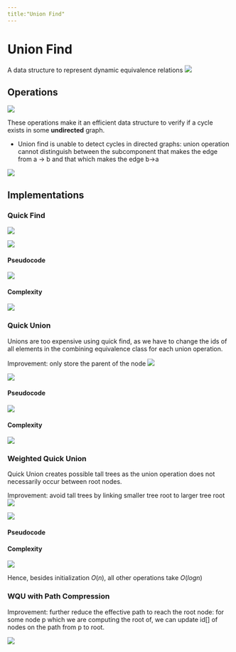 ```yaml
---
title:"Union Find"
---
```

# Union Find
A data structure to represent dynamic equivalence relations
![](https://i.imgur.com/fOnL8Vo.png)

## Operations
![](https://i.imgur.com/jhhDWZD.png)

These operations make it an efficient data structure to verify if a cycle exists in some __undirected__ graph.
- Union find is unable to detect cycles in directed graphs: union operation cannot distinguish between the subcomponent that makes the edge from a -> b and that which makes the edge b->a

![](https://i.imgur.com/Tv7KgtB.png)

## Implementations
### Quick Find
![](https://i.imgur.com/Katri54.png)

![](https://i.imgur.com/eRsdZvR.png)

#### Pseudocode
![](https://i.imgur.com/c5Kl8s7.png)

#### Complexity
![](https://i.imgur.com/iGofEbN.png)

### Quick Union
Unions are too expensive using quick find, as we have to change the ids of all elements in the combining equivalence class for each union operation.

Improvement: only store the parent of the node
![](https://i.imgur.com/5Mf1OyA.png)

![](https://i.imgur.com/sB3ZACP.png)

#### Pseudocode
![](https://i.imgur.com/NHSHVgc.png)

#### Complexity
![](https://i.imgur.com/kIEBDNq.png)

### Weighted Quick Union
Quick Union creates possible tall trees as the union operation does not necessarily occur between root nodes.

Improvement: avoid tall trees by linking smaller tree root to larger tree root
![](https://i.imgur.com/5BJu8tg.png)

![](https://i.imgur.com/311sffE.png)

#### Pseudocode
#### Complexity
![](https://i.imgur.com/ea12VYk.png)

Hence, besides initialization $O(n)$, all other operations take $O(logn)$
### WQU with Path Compression
Improvement: further reduce the effective path to reach the root node: for some node p which we are computing the root of, we can update id[] of nodes on the path from p to root.

![](https://i.imgur.com/AUlmrC9.png)

